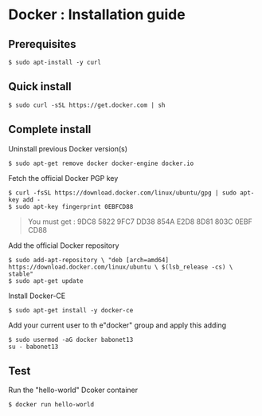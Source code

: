 Docker : Installation guide
==
Prerequisites 
-
<pre><code>$ sudo apt-install -y curl</code></pre>

Quick install
- 
<pre><code>$ sudo curl -sSL https://get.docker.com | sh</code></pre>

Complete install
- 
Uninstall previous Docker version(s)
<pre><code>$ sudo apt-get remove docker docker-engine docker.io</code></pre>

Fetch the official Docker PGP key
<pre><code>$ curl -fsSL https://download.docker.com/linux/ubuntu/gpg | sudo apt-key add -
$ sudo apt-key fingerprint 0EBFCD88</code></pre>
> You must get : 9DC8 5822 9FC7 DD38 854A E2D8 8D81 803C 0EBF CD88 

Add the official Docker repository
<pre><code>$ sudo add-apt-repository \ "deb [arch=amd64] https://download.docker.com/linux/ubuntu \ $(lsb_release -cs) \ stable"
$ sudo apt-get update</code></pre>

Install Docker-CE
<pre><code>$ sudo apt-get install -y docker-ce</code></pre>

Add your current user to th e"docker" group and apply this adding
<pre><code>$ sudo usermod -aG docker babonet13
su - babonet13</code></pre>

Test
-
Run the "hello-world" Dcoker container
<pre><code>$ docker run hello-world</code></pre>
